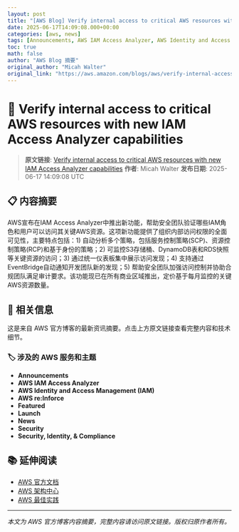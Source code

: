 ```yaml
---
layout: post
title: "[AWS Blog] Verify internal access to critical AWS resources with new IAM Access Analyzer capabilities"
date: 2025-06-17T14:09:08.000+00:00
categories: [aws, news]
tags: [Announcements, AWS IAM Access Analyzer, AWS Identity and Access Management (IAM), AWS reInforce, Featured, Launch, News, Security, Security Identity Compliance]
toc: true
math: false
author: "AWS Blog 摘要"
original_author: "Micah Walter"
original_link: "https://aws.amazon.com/blogs/aws/verify-internal-access-to-critical-aws-resources-with-new-iam-access-analyzer-capabilities/"
---
```


# 📰 Verify internal access to critical AWS resources with new IAM Access Analyzer capabilities

> **原文链接**: [Verify internal access to critical AWS resources with new IAM Access Analyzer capabilities](https://aws.amazon.com/blogs/aws/verify-internal-access-to-critical-aws-resources-with-new-iam-access-analyzer-capabilities/)
> **作者**: Micah Walter
> **发布日期**: 2025-06-17 14:09:08 UTC

## 📋 内容摘要

AWS宣布在IAM Access Analyzer中推出新功能，帮助安全团队验证哪些IAM角色和用户可以访问其关键AWS资源。这项新功能提供了组织内部访问权限的全面可见性，主要特点包括：1) 自动分析多个策略，包括服务控制策略(SCP)、资源控制策略(RCP)和基于身份的策略；2) 可监控S3存储桶、DynamoDB表和RDS快照等关键资源的访问；3) 通过统一仪表板集中展示访问发现；4) 支持通过EventBridge自动通知开发团队新的发现；5) 帮助安全团队加强访问控制并协助合规团队满足审计要求。该功能现已在所有商业区域推出，定价基于每月监控的关键AWS资源数量。

## 🔗 相关信息

这是来自 AWS 官方博客的最新资讯摘要。点击上方原文链接查看完整内容和技术细节。

### 🏷️ 涉及的 AWS 服务和主题

- **Announcements**
- **AWS IAM Access Analyzer**
- **AWS Identity and Access Management (IAM)**
- **AWS re:Inforce**
- **Featured**
- **Launch**
- **News**
- **Security**
- **Security, Identity, & Compliance**

## 📚 延伸阅读

- [AWS 官方文档](https://docs.aws.amazon.com/)
- [AWS 架构中心](https://aws.amazon.com/architecture/)
- [AWS 最佳实践](https://aws.amazon.com/architecture/well-architected/)

---

*本文为 AWS 官方博客内容摘要，完整内容请访问原文链接。版权归原作者所有。*
